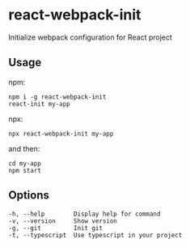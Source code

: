 # react-webpack-init

Initialize webpack configuration for React project

## Usage

npm:

    npm i -g react-webpack-init
    react-init my-app

npx:

    npx react-webpack-init my-app

and then:

    cd my-app
    npm start

## Options

    -h, --help        Display help for command
    -v, --version     Show version
    -g, --git         Init git
    -t, --typescript  Use typescript in your project
